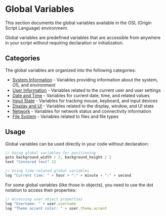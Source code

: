 # Global Variables

This section documents the global variables available in the OSL (Origin Script Language) environment.

Global variables are predefined variables that are accessible from anywhere in your script without requiring declaration or initialization.

## Categories

The global variables are organized into the following categories:

- [System Information](system-info.md) - Variables providing information about the system, OS, and environment
- [User Information](user-info.md) - Variables related to the current user and user settings
- [Date and Time](date-time.md) - Variables for current date, time, and related values
- [Input State](input-state.md) - Variables for tracking mouse, keyboard, and input devices
- [Display and UI](display-ui.md) - Variables related to the display, window, and UI state
- [Network](network.md) - Variables for network status and connectivity information
- [File System](file-system.md) - Variables related to files and file types

## Usage

Global variables can be used directly in your code without declaration:

```javascript
// Using global variables for positioning
goto background_width / 2, background_height / 2
text "Centered text" 12

// Using time-related global variables
log "Current time: " + hour + ":" + minute + ":" + second
```

For some global variables (like those in objects), you need to use the dot notation to access their properties:

```javascript
// Accessing user object properties
log "Username: " + user.username
log "Theme accent color: " + user.theme.accent
```